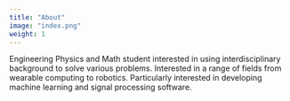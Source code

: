 ```yaml
---
title: "About"
image: "index.png"
weight: 1
---
```


Engineering Physics and Math student interested in using interdisciplinary background to solve various problems. Interested in a range of fields from wearable computing to robotics. Particularly interested in developing machine learning and signal processing software.